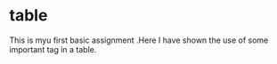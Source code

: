 # table
This is myu first basic assignment .Here I have shown the use of some important tag in a table.
